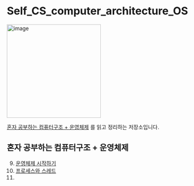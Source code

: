 # Self_CS_computer_architecture_OS

<p align="left">
  <img width="250" alt="image" src="https://github.com/user-attachments/assets/519ecdbd-bc30-45b1-88bb-a59cde370e40" />
</p>


[혼자 공부하는 컴퓨터구조 + 운영체제](https://product.kyobobook.co.kr/detail/S000061584886) 를 읽고 정리하는 저장소입니다.

## 혼자 공부하는 컴퓨터구조 + 운영체제

9. [운영체제 시작하기](https://github.com/OstenHun/Self_CS_computer_architecture_OS/tree/main/Ch09)
10. [프로세스와 스레드](https://github.com/OstenHun/Self_CS_computer_architecture_OS/tree/main/Ch10)
11. 
